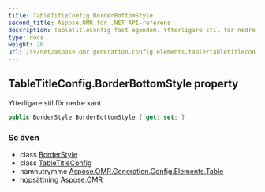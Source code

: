 ```yaml
---
title: TableTitleConfig.BorderBottomStyle
second_title: Aspose.OMR för .NET API-referens
description: TableTitleConfig fast egendom. Ytterligare stil för nedre kant
type: docs
weight: 20
url: /sv/net/aspose.omr.generation.config.elements.table/tabletitleconfig/borderbottomstyle/
---
```

## TableTitleConfig.BorderBottomStyle property

Ytterligare stil för nedre kant

```csharp
public BorderStyle BorderBottomStyle { get; set; }
```

### Se även

* class [BorderStyle](../../../aspose.omr.generation.config/borderstyle/)
* class [TableTitleConfig](../)
* namnutrymme [Aspose.OMR.Generation.Config.Elements.Table](../../tabletitleconfig/)
* hopsättning [Aspose.OMR](../../../)


